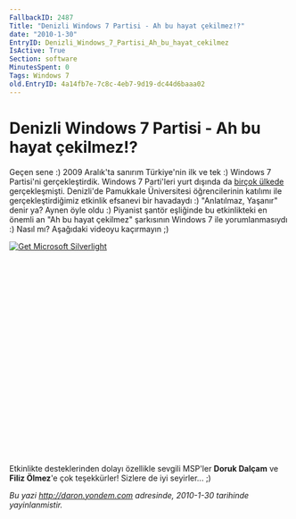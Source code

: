 ```yaml
---
FallbackID: 2487
Title: "Denizli Windows 7 Partisi - Ah bu hayat çekilmez!?"
date: "2010-1-30"
EntryID: Denizli_Windows_7_Partisi_Ah_bu_hayat_cekilmez
IsActive: True
Section: software
MinutesSpent: 0
Tags: Windows 7
old.EntryID: 4a14fb7e-7c8c-4eb7-9d19-dc44d6baaa02
---
```

# Denizli Windows 7 Partisi - Ah bu hayat çekilmez!?
Geçen sene :) 2009 Aralık'ta sanırım Türkiye'nin ilk ve tek :) Windows 7
Partisi'ni gerçekleştirdik. Windows 7 Parti'leri yurt dışında da [birçok
ülkede](http://www.houseparty.com/) gerçekleşmişti. Denizli'de Pamukkale
Üniversitesi öğrencilerinin katılımı ile gerçekleştirdiğimiz etkinlik
efsanevi bir havadaydı :) "Anlatılmaz, Yaşanır" denir ya? Aynen öyle
oldu :) Piyanist şantör eşliğinde bu etkinlikteki en önemli an "Ah bu
hayat çekilmez" şarkısının Windows 7 ile yorumlanmasıydı :) Nasıl mı?
Aşağıdaki videoyu kaçırmayın ;)

<div style="width:512px;height:384px;">

[![Get Microsoft
Silverlight](http://go2.microsoft.com/fwlink/?LinkId=108181)](http://go2.microsoft.com/fwlink/?LinkID=124807)

</div>

Etkinlikte desteklerinden dolayı özellikle sevgili MSP'ler **Doruk
Dalçam** ve **Filiz Ölmez**'e çok teşekkürler! Sizlere de iyi
seyirler... ;)



*Bu yazi http://daron.yondem.com adresinde, 2010-1-30 tarihinde yayinlanmistir.*
